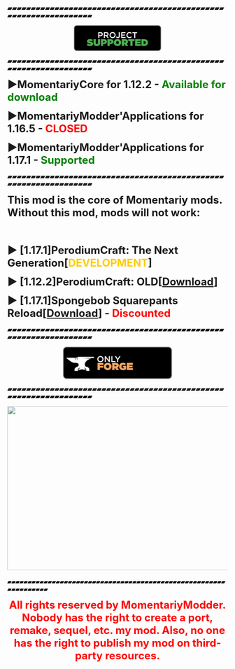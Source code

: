 <p><strong>▰▰▰▰▰▰▰▰▰▰▰▰▰▰▰▰▰▰▰▰▰▰▰▰▰▰▰▰▰▰▰▰▰▰▰▰▰▰▰▰▰▰▰▰▰▰▰▰▰▰▰▰▰▰▰▰▰▰▰▰▰▰▰▰</strong></p>
<p><strong><img style="display: block; margin-left: auto; margin-right: auto;" src="https://raw.githubusercontent.com/MomentariyModder/branding/main/sites/status/supported.png" width="200" height="59" /></strong></p>
<p><strong>▰▰▰▰▰▰▰▰▰▰▰▰▰▰▰▰▰▰▰▰▰▰▰▰▰▰▰▰▰▰▰▰▰▰▰▰▰▰▰▰▰▰▰▰▰▰▰▰▰▰▰▰▰▰▰▰▰▰▰▰▰▰▰▰</strong></p>
<p><span style="font-size: 24px;"><strong>►MomentariyCore for 1.12.2 -&nbsp;<span style="color: #008000;">Available for download</span></strong></span></p>
<p><span style="font-size: 24px;"><strong>►MomentariyModder'Applications for 1.16.5 - <span style="color: #ff0000;">CLOSED</span></strong></span></p>
<p><span style="font-size: 24px;"><strong>►MomentariyModder'Applications for 1.17.1 - <span style="color: #008000;">Supported</span></strong></span></p>
<p><strong>▰▰▰▰▰▰▰▰▰▰▰▰▰▰▰▰▰▰▰▰▰▰▰▰▰▰▰▰▰▰▰▰▰▰▰▰▰▰▰▰▰▰▰▰▰▰▰▰▰▰▰▰▰▰▰▰▰▰▰▰▰▰▰▰</strong></p>
<p><span style="font-size: 24px;"><strong>This mod is the core of Momentariy mods. Without this mod, mods will not work:</strong></span></p>
<p><span style="font-size: 24px;">&nbsp;</span></p>
<p><span style="font-size: 24px;"><strong>► [1.17.1]PerodiumCraft: The Next Generation[<span style="color: #ffcc00;">DEVELOPMENT</span>]</strong></span></p>
<p><span style="font-size: 24px;"><strong>► [1.12.2]PerodiumCraft: OLD[<a href="https://www.curseforge.com/minecraft/mc-mods/perodiumcraft">Download</a>]</strong></span></p>
<p><span style="font-size: 24px;"><strong>► [1.17.1]Spongebob Squarepants Reload[<a href="https://bit.ly/3GsPs5l">Download</a>] - <span style="color: #ff0000;">Discounted</span></strong></span></p>
<p><strong>▰▰▰▰▰▰▰▰▰▰▰▰▰▰▰▰▰▰▰▰▰▰▰▰▰▰▰▰▰▰▰▰▰▰▰▰▰▰▰▰▰▰▰▰▰▰▰▰▰▰▰▰▰▰▰▰▰▰▰▰▰▰▰▰</strong></p>
<p><a href="https://files.minecraftforge.net"><img style="display: block; margin-left: auto; margin-right: auto;" src="https://raw.githubusercontent.com/MomentariyModder/branding/main/sites/required/onlyforge.png" alt="" width="250" height="74" /></a></p>
<p><strong>▰▰▰▰▰▰▰▰▰▰▰▰▰▰▰▰▰▰▰▰▰▰▰▰▰▰▰▰▰▰▰▰▰▰▰▰▰▰▰▰▰▰▰▰▰▰▰▰▰▰▰▰▰▰▰▰▰▰▰▰▰▰▰▰</strong></p>
<p><a href="https://momentariymodder.github.io/HOME.html"><img src="https://raw.githubusercontent.com/MomentariyModder/momentariymodder.github.io/main/images/20211123_123025.png" width="1125" height="375" /></a></p>
<p style="text-align: left;"><span style="font-size: 12px; color: #000000;"><strong>▰▰▰▰▰▰▰▰▰▰▰▰▰▰▰▰▰▰▰▰▰▰▰▰▰▰▰▰▰▰▰▰▰▰▰▰▰▰▰▰▰▰▰▰▰▰▰▰▰▰▰▰▰▰▰▰▰▰▰▰▰▰▰▰</strong></span></p>
<p style="text-align: center;"><span style="font-size: 24px; color: #ff0000;"><strong>All rights reserved by MomentariyModder. Nobody has the right to create a port, remake, sequel, etc. my mod. Also, no one has the right to publish my mod on third-party resources.</strong></span></p>
